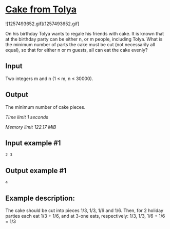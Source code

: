 # [Cake from Tolya](https://www.e-olymp.com/en/problems/1033)

![1257493652.gif](1257493652.gif]

On his birthday Tolya wants to regale his friends with cake. It is known that at the birthday party can be either n, or m people, including Tolya. What is the minimum number of parts the cake must be cut (not necessarily all equal), so that for either n or m guests, all can eat the cake evenly?

## Input

Two integers m and n (1 ≤ m, n ≤ 30000).

## Output

The minimum number of cake pieces.


*Time limit 1 seconds*

*Memory limit 122.17 MiB*


## Input example #1

```
2 3
```

## Output example #1

```
4
```

## Example description: 

The cake should be cut into pieces 1/3, 1/3, 1/6 and 1/6. Then, for 2 holiday parties each eat 1/3 + 1/6, and at 3-one eats, respectively: 1/3, 1/3, 1/6 + 1/6 = 1/3
